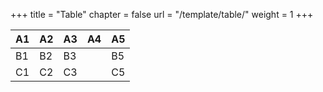 +++
title = "Table"
chapter = false
url = "/template/table/"
weight = 1
+++

| A1 | A2 | A3 | A4 | A5 |
| - | - | - | - | - |
| B1 | B2 | B3 || B5 |
| C1 | C2 | C3 || C5 |